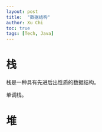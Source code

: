 ```yaml
---
layout: post
title:  "数据结构"
author: Xu Chi
toc: true
tags: [Tech, Java]
---
```




# 栈



栈是一种具有先进后出性质的数据结构。



单调栈。



# 堆

